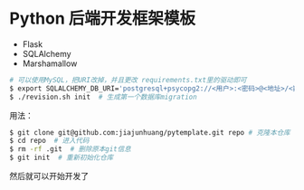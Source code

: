 # Python 后端开发框架模板

- Flask
- SQLAlchemy
- Marshamallow

```bash
# 可以使用MySQL，把URI改掉，并且更改 requirements.txt里的驱动即可
$ export SQLALCHEMY_DB_URI='postgresql+psycopg2://<用户>:<密码>@<地址>/<数据库>'
$ ./revision.sh init  # 生成第一个数据库migration
```

用法：

```bash
$ git clone git@github.com:jiajunhuang/pytemplate.git repo # 克隆本仓库
$ cd repo  # 进入代码
$ rm -rf .git  # 删除原本git信息
$ git init  # 重新初始化仓库
```

然后就可以开始开发了
